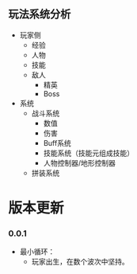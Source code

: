 ﻿## 玩法系统分析
- 玩家侧
  - 经验
  - 人物
  - 技能
  - 敌人
    - 精英
    - Boss
- 系统
  - 战斗系统
    - 数值
    - 伤害
    - Buff系统
    - 技能系统（技能元组成技能）
    - 人物控制器/地形控制器
  - 拼装系统


# 版本更新

### 0.0.1
- 最小循环：
  - 玩家出生，在数个波次中坚持。